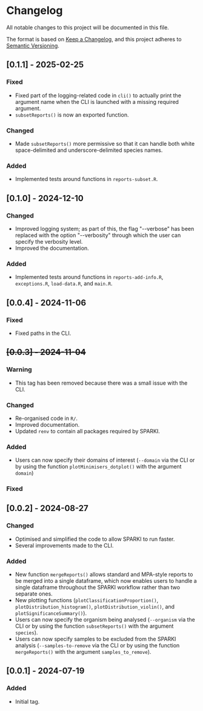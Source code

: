# Changelog
All notable changes to this project will be documented in this file.

The format is based on [Keep a Changelog](https://keepachangelog.com/en/1.0.0/),
and this project adheres to [Semantic Versioning](https://semver.org/spec/v2.0.0.html).

## [0.1.1] - 2025-02-25

### Fixed
- Fixed part of the logging-related code in `cli()` to actually print the argument name when the CLI is launched with a missing required argument.
- `subsetReports()` is now an exported function.

### Changed
- Made `subsetReports()` more permissive so that it can handle both white space-delimited and underscore-delimited species names.

### Added
- Implemented tests around functions in `reports-subset.R`.

## [0.1.0] - 2024-12-10

### Changed
- Improved logging system; as part of this, the flag "--verbose" has been replaced with the option "--verbosity" through which the user can specify the verbosity level.
- Improved the documentation.

### Added
- Implemented tests around functions in `reports-add-info.R`, `exceptions.R`, `load-data.R`, and `main.R`.


## [0.0.4] - 2024-11-06

### Fixed
- Fixed paths in the CLI.

## ~~[0.0.3] - 2024-11-04~~

### Warning
- This tag has been removed because there was a small issue with the CLI.

### Changed
- Re-organised code in `R/`.
- Improved documentation.
- Updated `renv` to contain all packages required by SPARKI.

### Added
- Users can now specify their domains of interest (`--domain` via the CLI or by using the function `plotMinimisers_dotplot()` with the argument `domain`)

### Fixed

## [0.0.2] - 2024-08-27

### Changed
- Optimised and simplified the code to allow SPARKI to run faster.
- Several improvements made to the CLI.

### Added
- New function `mergeReports()` allows standard and MPA-style reports to be merged into a single dataframe, which now enables users to handle a single dataframe throughout the SPARKI workflow rather than two separate ones.
- New plotting functions (`plotClassificationProportion()`, `plotDistribution_histogram()`, `plotDistribution_violin()`, and `plotSignificanceSummary()`).
- Users can now specify the organism being analysed (`--organism` via the CLI or by using the function `subsetReports()` with the argument `species`).
- Users can now specify samples to be excluded from the SPARKI analysis (`--samples-to-remove` via the CLI or by using the function `mergeReports()` with the argument `samples_to_remove`).

## [0.0.1] - 2024-07-19

### Added
- Initial tag.
